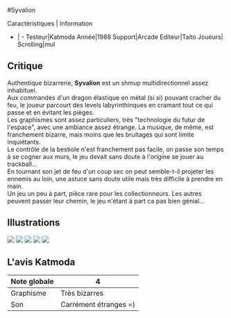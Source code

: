 #Syvalion

Caractéristiques | Information
- | -
Testeur|Katmoda
Année|1988
Support|Arcade
Editeur|Taito
Joueurs|
Scrolling|mul

## Critique
Authentique bizarrerie, <b>Syvalion</b> est un shmup multidirectionnel assez inhabituel.<br/>Aux commandes d'un dragon élastique en métal (si si) pouvant cracher du feu, le joueur parcourt des levels labyrinthinques en cramant tout ce qui passe et en évitant les pièges.<br/>Les graphismes sont assez particuliers, très "technologie du futur de l'espace", avec une ambiance assez étrange. La musique, de même, est franchement bizarre, mais moins que les bruitages qui sont limite inquiétants.<br/>Le contrôle de la bestiole n'est franchement pas facile, on passe son temps à se cogner aux murs, le jeu devait sans doute à l'origine se jouer au trackball...<br/>En tournant son jet de feu d'un coup sec on peut semble-t-il projeter les ennemis au loin, une astuce sans doute utile mais très difficile à prendre en main.<br/>Un jeu un peu à part, pièce rare pour les collectionneurs. Les autres peuvent passer leur chemin, le jeu n'étant à part ca pas bien génial...

## Illustrations
![](http://www.shmup.com/images/thumbs/syvalion.jpg)
![](http://www.shmup.com/images/thumbs/syvalion-2.jpg)
![](http://www.shmup.com/images/thumbs/)
![](http://www.shmup.com/images/thumbs/)
![](http://www.shmup.com/images/thumbs/)

## L'avis Katmoda
Note globale|4
-|-
Graphisme|Très bizarres
Son|Carrément étranges =)

